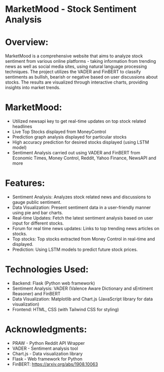# MarketMood - Stock Sentiment Analysis
# Overview:
MarketMood is a comprehensive website that aims to analyze stock sentiment from various online platforms - taking information from trending news as well as social media sites, using natural language processing techniques. The project utilizes the VADER and FinBERT to classify sentiments as bullish, bearish or negative based on user discussions about stocks. The results are visualized through interactive charts, providing insights into market trends.

# MarketMood:
- Utilized newsapi key to get real-time updates on top stock related headlines
- Live Top Stocks displayed from MoneyControl
- Prediction graph analysis displayed for particular stocks
- High accuracy prediction for desired stocks displayed (using LSTM model)
- Sentiment Analysis carried out using VADER and FinBERT from Economic Times, Money Control, Reddit, Yahoo Finance, NewsAPI and more

# Features:
- Sentiment Analysis: Analyzes stock related news and discussions to gauge public sentiment.
- Data Visualization: Present sentiment data in a user-friendly manner using pie and bar charts.
- Real-time Updates: Fetch the latest sentiment analysis based on user input for different stocks.
- Forum for real time news updates: Links to top trending news articles on stocks.
- Top stocks: Top stocks extracted from Money Control in real-time and displayed.
- Prediction: Using LSTM models to predict future stock prices.

# Technologies Used:
- Backend: Flask (Python web framework)
- Sentiment Analysis: VADER (Valence Aware Dictionary and sEntiment Reasoner) and FinBERT
- Data Visualization: Matplotlib and Chart.js (JavaScript library for data visualization)
- Frontend: HTML, CSS (with Tailwind CSS for styling)

# Acknowledgments:
- PRAW - Python Reddit API Wrapper
- VADER - Sentiment analysis tool
- Chart.js - Data visualization library
- Flask - Web framework for Python
- FinBERT: https://arxiv.org/abs/1908.10063
